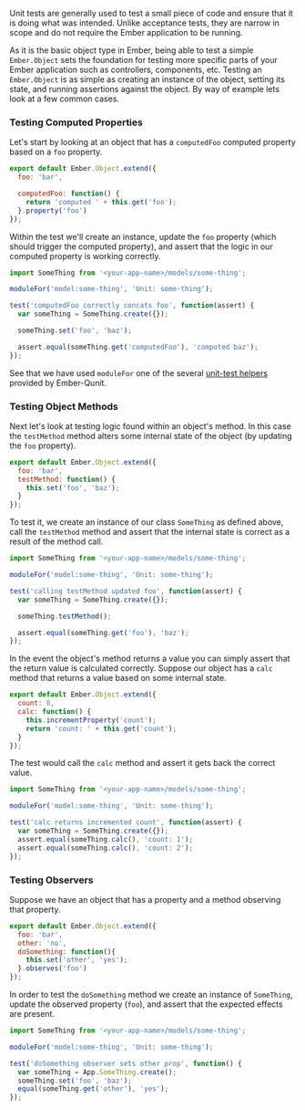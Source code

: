 Unit tests are generally used to test a small piece of code and ensure that it
is doing what was intended. Unlike acceptance tests, they are narrow in scope
and do not require the Ember application to be running.

As it is the basic object type in Ember, being able to test a simple
`Ember.Object` sets the foundation for testing more specific parts of your
Ember application such as controllers, components, etc. Testing an `Ember.Object`
is as simple as creating an instance of the object, setting its state, and
running assertions against the object. By way of example lets look at a few
common cases.

### Testing Computed Properties

Let's start by looking at an object that has a `computedFoo` computed property
based on a `foo` property.

```app/models/some-thing.js
export default Ember.Object.extend({
  foo: 'bar',

  computedFoo: function() {
    return 'computed ' + this.get('foo');
  }.property('foo')
});
```

Within the test we'll create an instance, update the `foo` property (which
should trigger the computed property), and assert that the logic in our
computed property is working correctly.

```tests/unit/models/some-thing-test.js
import SomeThing from '<your-app-name>/models/some-thing';

moduleFor('model:some-thing', 'Unit: some-thing');

test('computedFoo correctly concats foo', function(assert) {
  var someThing = SomeThing.create({});

  someThing.set('foo', 'baz');

  assert.equal(someThing.get('computedFoo'), 'computed baz');
});
```

See that we have used `moduleFor` one of the several [unit-test helpers](../unit-test-helpers) provided
by Ember-Qunit.

### Testing Object Methods

Next let's look at testing logic found within an object's method. In this case
the `testMethod` method alters some internal state of the object (by updating
the `foo` property).

```app/models/some-thing.js
export default Ember.Object.extend({
  foo: 'bar',
  testMethod: function() {
    this.set('foo', 'baz');
  }
});
```

To test it, we create an instance of our class `SomeThing` as defined above, 
call the `testMethod` method and assert that the internal state is correct as a 
result of the method call.

```tests/unit/models/some-thing-test.js
import SomeThing from '<your-app-name>/models/some-thing';

moduleFor('model:some-thing', 'Unit: some-thing');

test('calling testMethod updated foo', function(assert) {
  var someThing = SomeThing.create({});

  someThing.testMethod();

  assert.equal(someThing.get('foo'), 'baz');
});
```

In the event the object's method returns a value you can simply assert that the
return value is calculated correctly. Suppose our object has a `calc` method
that returns a value based on some internal state.

```app/models/some-thing.js
export default Ember.Object.extend({
  count: 0,
  calc: function() {
    this.incrementProperty('count');
    return 'count: ' + this.get('count');
  }
});
```

The test would call the `calc` method and assert it gets back the correct value.

```tests/unit/models/some-thing-test.js
import SomeThing from '<your-app-name>/models/some-thing';

moduleFor('model:some-thing', 'Unit: some-thing');

test('calc returns incremented count', function(assert) {
  var someThing = SomeThing.create({});
  assert.equal(someThing.calc(), 'count: 1');
  assert.equal(someThing.calc(), 'count: 2');
});
```

### Testing Observers

Suppose we have an object that has a property and a method observing that property.

```app/models/some-thing.js
export default Ember.Object.extend({
  foo: 'bar',
  other: 'no',
  doSomething: function(){
    this.set('other', 'yes');
  }.observes('foo')
});
```

In order to test the `doSomething` method we create an instance of `SomeThing`,
update the observed property (`foo`), and assert that the expected effects are present.

```tests/unit/models/some-thing-test.js
import SomeThing from '<your-app-name>/models/some-thing';

moduleFor('model:some-thing', 'Unit: some-thing');

test('doSomething observer sets other prop', function() {
  var someThing = App.SomeThing.create();
  someThing.set('foo', 'baz');
  equal(someThing.get('other'), 'yes');
});
```

